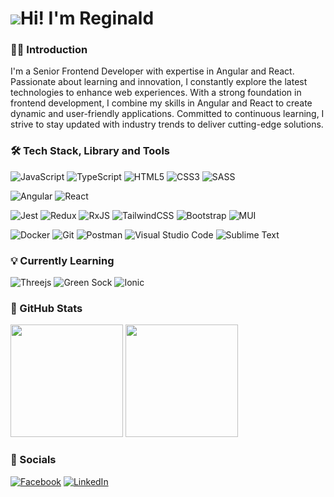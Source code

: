 # ![](https://user-images.githubusercontent.com/18350557/176309783-0785949b-9127-417c-8b55-ab5a4333674e.gif)Hi! I'm Reginald

### 👨‍💻 Introduction

I'm a Senior Frontend Developer with expertise in Angular and React. Passionate about learning and innovation, I constantly explore the latest technologies to enhance web experiences. With a strong foundation in frontend development, I combine my skills in Angular and React to create dynamic and user-friendly applications. Committed to continuous learning, I strive to stay updated with industry trends to deliver cutting-edge solutions.

### 🛠️ Tech Stack, Library and Tools

![JavaScript](https://img.shields.io/badge/javascript-%23323330.svg?style=flat&logo=javascript&logoColor=%23F7DF1E&)
![TypeScript](https://img.shields.io/badge/typescript-%23007ACC.svg?style=flat&logo=typescript&logoColor=white)
![HTML5](https://img.shields.io/badge/html5-%23E34F26.svg?style=flat&logo=html5&logoColor=white)
![CSS3](https://img.shields.io/badge/css3-%231572B6.svg?style=flat&logo=css3&logoColor=white)
![SASS](https://img.shields.io/badge/SASS-hotpink.svg?style=flat&logo=SASS&logoColor=white)

![Angular](https://img.shields.io/badge/angular-%23DD0031.svg?style=flat&logo=angular&logoColor=white)
![React](https://img.shields.io/badge/react-%2320232a.svg?style=flat&logo=react&logoColor=%2361DAFB)

![Jest](https://img.shields.io/badge/-jest-%23C21325?style=flat&logo=jest&logoColor=white)
![Redux](https://img.shields.io/badge/redux-%23593d88.svg?style=flat&logo=redux&logoColor=white)
![RxJS](https://img.shields.io/badge/rxjs-%23B7178C.svg?style=flat&logo=reactivex&logoColor=white)
![TailwindCSS](https://img.shields.io/badge/tailwindcss-%2338B2AC.svg?style=flat&logo=tailwind-css&logoColor=white)
![Bootstrap](https://img.shields.io/badge/bootstrap-%238511FA.svg?style=flat&logo=bootstrap&logoColor=white)
![MUI](https://img.shields.io/badge/MUI-%230081CB.svg?style=flat&logo=mui&logoColor=white)


![Docker](https://img.shields.io/badge/docker-%230db7ed.svg?style=flat&logo=docker&logoColor=white)
![Git](https://img.shields.io/badge/git-%23F05033.svg?style=flat&logo=git&logoColor=white)
![Postman](https://img.shields.io/badge/Postman-FF6C37?style=flat&logo=postman&logoColor=white)
![Visual Studio Code](https://img.shields.io/badge/Visual%20Studio%20Code-0078d7.svg?style=flat&logo=visual-studio-code&logoColor=white)
![Sublime Text](https://img.shields.io/badge/sublime_text-%23575757.svg?style=flat&logo=sublime-text&logoColor=important)

### 💡 Currently Learning
![Threejs](https://img.shields.io/badge/threejs-black?style=flat&logo=three.js&logoColor=white)
![Green Sock](https://img.shields.io/badge/green%20sock-88CE02?style=flat&logo=greensock&logoColor=white)
![Ionic](https://img.shields.io/badge/Ionic-%233880FF.svg?style=flat&logo=Ionic&logoColor=white)



### 🚀 GitHub Stats

<div>
<img height="180" src="https://github-readme-stats.vercel.app/api?username=egiev&show_icons=true&theme=tokyonight&custom_title=My%20Github%20Statistics"/>
<img height="180" src="https://github-readme-stats.vercel.app/api/top-langs/?username=anuraghazra&layout=compact&theme=tokyonight&custom_title=My%20Top%Languages" />
</div>

### 🤝 Socials

<a href="https://www.facebook.com/reginald.mabanta" target="_blank" rel="noreferrer">![Facebook](https://img.shields.io/badge/Facebook-%231877F2.svg?style=flat&logo=Facebook&logoColor=white)</a>
<a href="https://www.linkedin.com/in/reginald-mabanta-641727111" target="_blank" rel="noreferrer">![LinkedIn](https://img.shields.io/badge/linkedin-%230077B5.svg?style=flat&logo=linkedin&logoColor=white)</a>
